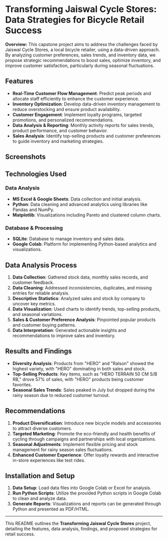 # Transforming Jaiswal Cycle Stores: Data Strategies for Bicycle Retail Success

**Overview:** This capstone project aims to address the challenges faced by Jaiswal Cycle Stores, a local bicycle retailer, using a data-driven approach. By analyzing customer preferences, sales trends, and inventory data, we propose strategic recommendations to boost sales, optimize inventory, and improve customer satisfaction, particularly during seasonal fluctuations.

## Features
- **Real-Time Customer Flow Management**: Predict peak periods and allocate staff efficiently to enhance the customer experience.
- **Inventory Optimization**: Develop data-driven inventory management to reduce overstocking and ensure product availability.
- **Customer Engagement**: Implement loyalty programs, targeted promotions, and personalized recommendations.
- **Data Analysis & Reporting**: Monthly activity reports for sales trends, product performance, and customer behavior.
- **Sales Analysis**: Identify top-selling products and customer preferences to guide inventory and marketing strategies.

## Screenshots


## Technologies Used

### Data Analysis
- **MS Excel & Google Sheets**: Data collection and initial analysis.
- **Python**: Data cleaning and advanced analytics using libraries like Pandas and NumPy.
- **Matplotlib**: Visualizations including Pareto and clustered column charts.

### Database & Processing
- **SQLite**: Database to manage inventory and sales data.
- **Google Colab**: Platform for implementing Python-based analytics and visualizations.

## Data Analysis Process
1. **Data Collection**: Gathered stock data, monthly sales records, and customer feedback.
2. **Data Cleaning**: Addressed inconsistencies, duplicates, and missing entries for reliable analysis.
3. **Descriptive Statistics**: Analyzed sales and stock by company to uncover key metrics.
4. **Data Visualization**: Used charts to identify trends, top-selling products, and seasonal variations.
5. **Sales & Customer Preference Analysis**: Pinpointed popular products and customer buying patterns.
6. **Data Interpretation**: Generated actionable insights and recommendations to improve sales and inventory.

## Results and Findings
- **Diversity Analysis**: Products from "HERO" and "Ralson" showed the highest variety, with "HERO" dominating in both sales and stock.
- **Top-Selling Products**: Key items, such as "HERO TERRAIN 50 CM S/B RB," drove 57% of sales, with "HERO" products being customer favorites.
- **Seasonal Sales Trends**: Sales peaked in July but dropped during the rainy season due to reduced customer turnout.

## Recommendations
1. **Product Diversification**: Introduce new bicycle models and accessories to attract diverse customers.
2. **Targeted Marketing**: Promote the eco-friendly and health benefits of cycling through campaigns and partnerships with local organizations.
3. **Seasonal Adjustments**: Implement flexible pricing and stock management for rainy season sales fluctuations.
4. **Enhanced Customer Experience**: Offer loyalty rewards and interactive in-store experiences like test rides.

## Installation and Setup
1. **Data Setup**: Load data files into Google Colab or Excel for analysis.
2. **Run Python Scripts**: Utilize the provided Python scripts in Google Colab to clean and analyze data.
3. **Generate Reports**: Visualizations and reports can be generated through Python and presented as PDF/HTML.

---

This README outlines the **Transforming Jaiswal Cycle Stores** project, detailing the features, data analysis, findings, and proposed strategies for retail success.
